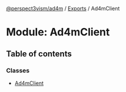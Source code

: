 [@perspect3vism/ad4m](../README.md) / [Exports](../modules.md) / Ad4mClient

# Module: Ad4mClient

## Table of contents

### Classes

- [Ad4mClient](../classes/Ad4mClient.Ad4mClient.md)
